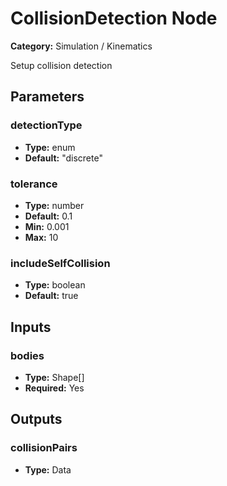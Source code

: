 
# CollisionDetection Node

**Category:** Simulation / Kinematics

Setup collision detection

## Parameters


### detectionType
- **Type:** enum
- **Default:** "discrete"





### tolerance
- **Type:** number
- **Default:** 0.1
- **Min:** 0.001
- **Max:** 10



### includeSelfCollision
- **Type:** boolean
- **Default:** true





## Inputs


### bodies
- **Type:** Shape[]
- **Required:** Yes



## Outputs


### collisionPairs
- **Type:** Data




